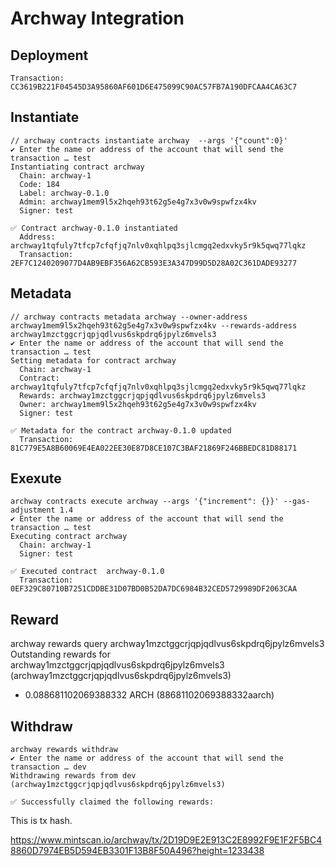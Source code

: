 # Archway Integration

## Deployment

```
Transaction: CC3619B221F04545D3A95860AF601D6E475099C90AC57FB7A190DFCAA4CA63C7
```

## Instantiate

```
// archway contracts instantiate archway  --args '{"count":0}'
✔ Enter the name or address of the account that will send the transaction … test
Instantiating contract archway
  Chain: archway-1
  Code: 184
  Label: archway-0.1.0
  Admin: archway1mem9l5x2hqeh93t62g5e4g7x3v0w9spwfzx4kv
  Signer: test

✅ Contract archway-0.1.0 instantiated
  Address: archway1tqfuly7tfcp7cfqfjq7nlv0xqhlpq3sjlcmgq2edxvky5r9k5qwq77lqkz
  Transaction: 2EF7C1240209077D4AB9EBF356A62CB593E3A347D99D5D28A02C361DADE93277
```

## Metadata

```
// archway contracts metadata archway --owner-address archway1mem9l5x2hqeh93t62g5e4g7x3v0w9spwfzx4kv --rewards-address archway1mzctggcrjqpjqdlvus6skpdrq6jpylz6mvels3
✔ Enter the name or address of the account that will send the transaction … test
Setting metadata for contract archway
  Chain: archway-1
  Contract: archway1tqfuly7tfcp7cfqfjq7nlv0xqhlpq3sjlcmgq2edxvky5r9k5qwq77lqkz
  Rewards: archway1mzctggcrjqpjqdlvus6skpdrq6jpylz6mvels3
  Owner: archway1mem9l5x2hqeh93t62g5e4g7x3v0w9spwfzx4kv
  Signer: test

✅ Metadata for the contract archway-0.1.0 updated
  Transaction: 81C779E5A8B60069E4EA022EE30E87D8CE107C3BAF21869F246BBEDC81D88171
```

## Exexute

```
archway contracts execute archway --args '{"increment": {}}' --gas-adjustment 1.4
✔ Enter the name or address of the account that will send the transaction … test
Executing contract archway
  Chain: archway-1
  Signer: test

✅ Executed contract  archway-0.1.0
  Transaction: 0EF329C80710B7251CDDBE31D07BD0B52DA7DC6984B32CED5729989DF2063CAA
```

## Reward

archway rewards query archway1mzctggcrjqpjqdlvus6skpdrq6jpylz6mvels3
Outstanding rewards for archway1mzctggcrjqpjqdlvus6skpdrq6jpylz6mvels3 (archway1mzctggcrjqpjqdlvus6skpdrq6jpylz6mvels3)

- 0.088681102069388332 ARCH (88681102069388332aarch)

## Withdraw

```
archway rewards withdraw
✔ Enter the name or address of the account that will send the transaction … dev
Withdrawing rewards from dev (archway1mzctggcrjqpjqdlvus6skpdrq6jpylz6mvels3)

✅ Successfully claimed the following rewards:
```

This is tx hash.

https://www.mintscan.io/archway/tx/2D19D9E2E913C2E8992F9E1F2F5BC48860D7974EB5D594EB3301F13B8F50A496?height=1233438
